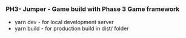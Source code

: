 ### PH3- Jumper - Game build with Phase 3 Game framework

- yarn dev - for local development server
- yarn build - for production build in dist/ folder
